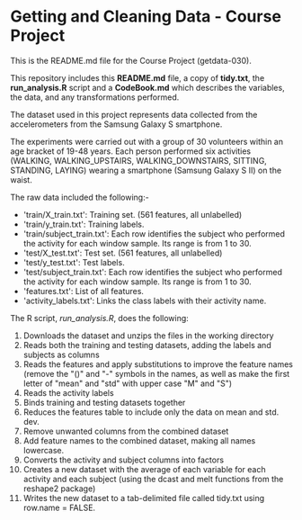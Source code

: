 # Getting and Cleaning Data - Course Project

This is the README.md file for the Course Project (getdata-030). 

This repository includes this **README.md** file, a copy of **tidy.txt**, the **run_analysis.R** script and a **CodeBook.md** which describes the variables, the data, and any transformations performed.

The dataset used in this project represents data collected from the accelerometers from the Samsung Galaxy S smartphone.

The experiments were carried out with a group of 30 volunteers within an age bracket of 19-48 years. Each person performed six activities (WALKING, WALKING_UPSTAIRS, WALKING_DOWNSTAIRS, SITTING, STANDING, LAYING) wearing a smartphone (Samsung Galaxy S II) on the waist.

The raw data included the following:-

- 'train/X_train.txt': Training set. (561 features, all unlabelled)
- 'train/y_train.txt': Training labels.
- 'train/subject_train.txt': Each row identifies the subject who performed the activity for each window sample. Its range is from 1 to 30.
- 'test/X_test.txt': Test set. (561 features, all unlabelled)
- 'test/y_test.txt': Test labels.
- 'test/subject_train.txt': Each row identifies the subject who performed the activity for each window sample. Its range is from 1 to 30.
- 'features.txt': List of all features.
- 'activity_labels.txt': Links the class labels with their activity name.

The R script, *run_analysis.R*, does the following:

1.  Downloads the dataset and unzips the files in the working directory
2.	Reads both the training and testing datasets, adding the labels and subjects as columns
3.	Reads the features and apply substitutions to improve the feature names (remove the "()" and "-" symbols in the names, as well as make the first letter of "mean" and "std" with upper case "M" and "S")
4.	Reads the activity labels
5.	Binds training and testing datasets together
6.	Reduces the features table to include only the data on mean and std. dev.
7.	Remove unwanted columns from the combined dataset
8.	Add feature names to the combined dataset, making all names lowercase.
9.	Converts the activity and subject columns into factors
10.	Creates a new dataset with the average of each variable for each activity and each subject (using the dcast and melt functions from the reshape2 package)
11.	Writes the new dataset to a tab-delimited file called tidy.txt using row.name = FALSE.
